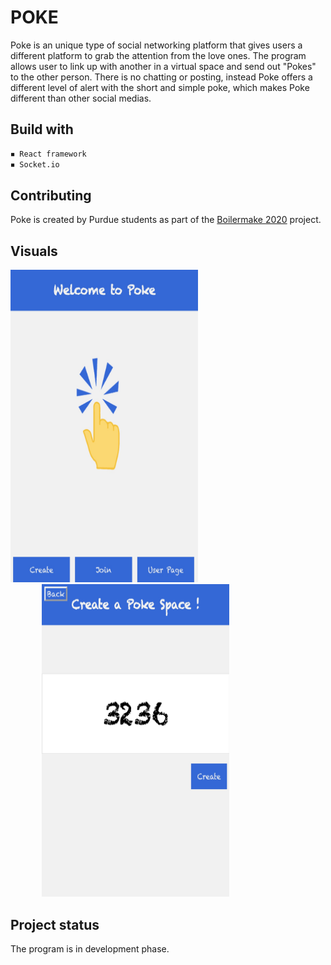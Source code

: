 # POKE
Poke is an unique type of social networking platform that gives users a different platform to grab the attention from the love ones. The program allows user to link up with another in a virtual space and send out "Pokes" to the other person. There is no chatting or posting, instead Poke offers a different level of alert with the short and simple poke, which makes Poke different than other social medias. 

## Build with
```HTML
◾️ React framework
◾️ Socket.io
```

## Contributing
Poke is created by Purdue students as part of the [Boilermake 2020](https://boilermake.org) project.

## Visuals
<p float="left">
<img src="./my-app/src/images/WelcomePage.jpg" width="300px" height="500px" />

<img src="./my-app/src/images/CreatePage.jpg" width="300px" height="500px" style = "margin-left: 50px" />
</p>

## Project status
The program is in development phase. 


